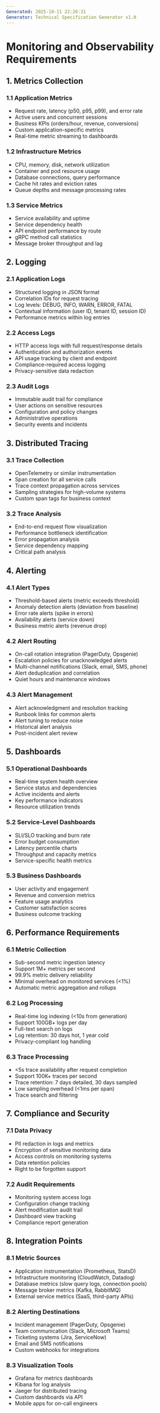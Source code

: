 ```yaml
---
Generated: 2025-10-11 22:26:31
Generator: Technical Specification Generator v1.0
---
```


# Monitoring and Observability Requirements

## 1. Metrics Collection

### 1.1 Application Metrics
- Request rate, latency (p50, p95, p99), and error rate
- Active users and concurrent sessions
- Business KPIs (orders/hour, revenue, conversions)
- Custom application-specific metrics
- Real-time metric streaming to dashboards

### 1.2 Infrastructure Metrics
- CPU, memory, disk, network utilization
- Container and pod resource usage
- Database connections, query performance
- Cache hit rates and eviction rates
- Queue depths and message processing rates

### 1.3 Service Metrics
- Service availability and uptime
- Service dependency health
- API endpoint performance by route
- gRPC method call statistics
- Message broker throughput and lag

## 2. Logging

### 2.1 Application Logs
- Structured logging in JSON format
- Correlation IDs for request tracing
- Log levels: DEBUG, INFO, WARN, ERROR, FATAL
- Contextual information (user ID, tenant ID, session ID)
- Performance metrics within log entries

### 2.2 Access Logs
- HTTP access logs with full request/response details
- Authentication and authorization events
- API usage tracking by client and endpoint
- Compliance-required access logging
- Privacy-sensitive data redaction

### 2.3 Audit Logs
- Immutable audit trail for compliance
- User actions on sensitive resources
- Configuration and policy changes
- Administrative operations
- Security events and incidents

## 3. Distributed Tracing

### 3.1 Trace Collection
- OpenTelemetry or similar instrumentation
- Span creation for all service calls
- Trace context propagation across services
- Sampling strategies for high-volume systems
- Custom span tags for business context

### 3.2 Trace Analysis
- End-to-end request flow visualization
- Performance bottleneck identification
- Error propagation analysis
- Service dependency mapping
- Critical path analysis

## 4. Alerting

### 4.1 Alert Types
- Threshold-based alerts (metric exceeds threshold)
- Anomaly detection alerts (deviation from baseline)
- Error rate alerts (spike in errors)
- Availability alerts (service down)
- Business metric alerts (revenue drop)

### 4.2 Alert Routing
- On-call rotation integration (PagerDuty, Opsgenie)
- Escalation policies for unacknowledged alerts
- Multi-channel notifications (Slack, email, SMS, phone)
- Alert deduplication and correlation
- Quiet hours and maintenance windows

### 4.3 Alert Management
- Alert acknowledgment and resolution tracking
- Runbook links for common alerts
- Alert tuning to reduce noise
- Historical alert analysis
- Post-incident alert review

## 5. Dashboards

### 5.1 Operational Dashboards
- Real-time system health overview
- Service status and dependencies
- Active incidents and alerts
- Key performance indicators
- Resource utilization trends

### 5.2 Service-Level Dashboards
- SLI/SLO tracking and burn rate
- Error budget consumption
- Latency percentile charts
- Throughput and capacity metrics
- Service-specific health metrics

### 5.3 Business Dashboards
- User activity and engagement
- Revenue and conversion metrics
- Feature usage analytics
- Customer satisfaction scores
- Business outcome tracking

## 6. Performance Requirements

### 6.1 Metric Collection
- Sub-second metric ingestion latency
- Support 1M+ metrics per second
- 99.9% metric delivery reliability
- Minimal overhead on monitored services (<1%)
- Automatic metric aggregation and rollups

### 6.2 Log Processing
- Real-time log indexing (<10s from generation)
- Support 100GB+ logs per day
- Full-text search on logs
- Log retention: 30 days hot, 1 year cold
- Privacy-compliant log handling

### 6.3 Trace Processing
- <5s trace availability after request completion
- Support 100K+ traces per second
- Trace retention: 7 days detailed, 30 days sampled
- Low sampling overhead (<1ms per span)
- Trace search and filtering

## 7. Compliance and Security

### 7.1 Data Privacy
- PII redaction in logs and metrics
- Encryption of sensitive monitoring data
- Access controls on monitoring systems
- Data retention policies
- Right to be forgotten support

### 7.2 Audit Requirements
- Monitoring system access logs
- Configuration change tracking
- Alert modification audit trail
- Dashboard view tracking
- Compliance report generation

## 8. Integration Points

### 8.1 Metric Sources
- Application instrumentation (Prometheus, StatsD)
- Infrastructure monitoring (CloudWatch, Datadog)
- Database metrics (slow query logs, connection pools)
- Message broker metrics (Kafka, RabbitMQ)
- External service metrics (SaaS, third-party APIs)

### 8.2 Alerting Destinations
- Incident management (PagerDuty, Opsgenie)
- Team communication (Slack, Microsoft Teams)
- Ticketing systems (Jira, ServiceNow)
- Email and SMS notifications
- Custom webhooks for integrations

### 8.3 Visualization Tools
- Grafana for metrics dashboards
- Kibana for log analysis
- Jaeger for distributed tracing
- Custom dashboards via API
- Mobile apps for on-call engineers
